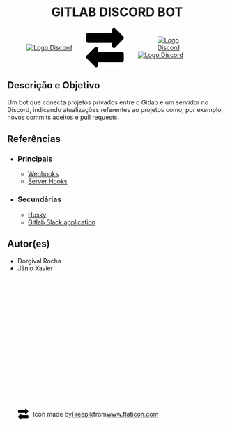 <h1> 
   <strong>
      <center> GITLAB DISCORD BOT </center>
   </strong>
</h1>

<div 
   style="
      display: flex;
      justify-content: center;
      align-items: center
   "
>
   <a href="https://gitlab.com/"><img src="https://about.gitlab.com/images/press/logo/png/gitlab-logo-gray-stacked-rgb.png" width="160px" alt="Logo Discord"></a>
   <img style="padding: 0 30px" src="./assets/two-way-arrows.svg" style="fill: white"/>
   <a style="display:flex;flex-direction:column;align-items:center;" href="https://discord.com/">
   <img src="https://discord.com/assets/2c21aeda16de354ba5334551a883b481.png" width="70px" alt="Logo Discord">
   <img src="https://discord.com/assets/4ff060e44afc171e9622fbe589c2c09e.png" style="display: block" width="160px" alt="Logo Discord">
   </a>
</div>

<h2> <strong>Descrição e Objetivo</strong> </h2>
<p>
   Um bot que conecta projetos privados entre o Gitlab e um servidor no Discord, indicando atualizações referentes ao projetos como, por exemplo, novos commits aceitos e pull requests.
</p>

<!-- <h2> <strong>Tecnologias Utilizadas</strong> </h2> -->



<!-- <h2> <strong>Etapas do Desenvolvimento</strong> </h2> -->


<h2> <strong>Referências</strong> </h2>
<ul>
   <li> <h3>Principais</h3> </li>
   <ul>
      <li> 
         <a target="_blank" href="https://docs.gitlab.com/ee/user/project/integrations/webhooks.html">Webhooks</a>
      </li>
      <li> 
         <a target="_blank" href="https://docs.gitlab.com/ee/administration/server_hooks.html">Server Hooks</a>
      </li>
   </ul>
   
   <li> <h3>Secundárias</h3> </li>
   <ul>
      <li>
         <a target="_blank" href="https://github.com/typicode/husky">Husky</a>
      </li>
      <li>
         <a target="_blank" href="https://docs.gitlab.com/ee/user/project/integrations/gitlab_slack_application.html">Gitlab Slack application</a>
      </li>
   </ul>
</ul>


<h2> <strong>Autor(es)</strong> </h2>
<ul>
   <li> Dorgival Rocha </li>
   <li> Jânio Xavier </li>
<ul>


<footer>
   </ul>
      <div style="padding:300px 0; display:flex; align-items:center;">
         <img style="padding-right: 10px" src="./assets/two-way-arrows.svg" style="fill: white" width="25px"/>
         Icon made by <a href="https://www.freepik.com" title="Freepik">Freepik</a> from <a href="https://www.flaticon.com/" title="Flaticon">www.flaticon.com</a>
      </div>
</footer>
